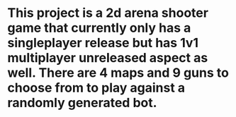# This project is a 2d arena shooter game that currently only has a singleplayer release but has 1v1 multiplayer unreleased aspect as well. There are 4 maps and 9 guns to choose from to play against a randomly generated bot.

